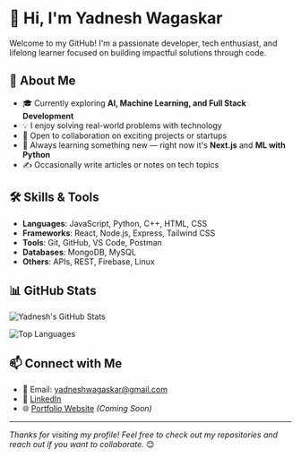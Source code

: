 # 👋 Hi, I'm Yadnesh Wagaskar

Welcome to my GitHub! I'm a passionate developer, tech enthusiast, and lifelong learner focused on building impactful solutions through code.

## 🚀 About Me

- 🎓 Currently exploring **AI, Machine Learning, and Full Stack Development**
- 💡 I enjoy solving real-world problems with technology
- 💼 Open to collaboration on exciting projects or startups
- 🌱 Always learning something new — right now it's **Next.js** and **ML with Python**
- ✍️ Occasionally write articles or notes on tech topics

## 🛠️ Skills & Tools

- **Languages**: JavaScript, Python, C++, HTML, CSS
- **Frameworks**: React, Node.js, Express, Tailwind CSS
- **Tools**: Git, GitHub, VS Code, Postman
- **Databases**: MongoDB, MySQL
- **Others**: APIs, REST, Firebase, Linux

## 📊 GitHub Stats

![Yadnesh's GitHub Stats](https://github-readme-stats.vercel.app/api?username=yadneshwagaskar&show_icons=true&theme=radical)

![Top Languages](https://github-readme-stats.vercel.app/api/top-langs/?username=yadneshwagaskar&layout=compact&theme=radical)

## 📫 Connect with Me

- 📧 Email: yadneshwagaskar@gmail.com
- 💼 [LinkedIn](https://www.linkedin.com/in/yadneshwagaskar)
- 🌐 [Portfolio Website](#) *(Coming Soon)*

---

_Thanks for visiting my profile! Feel free to check out my repositories and reach out if you want to collaborate._ 😊
